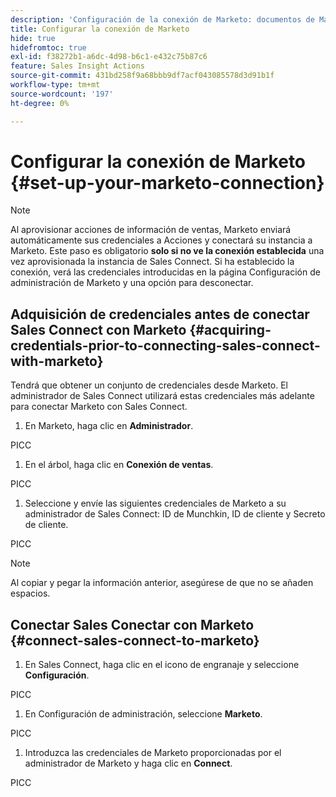 ```yaml
---
description: 'Configuración de la conexión de Marketo: documentos de Marketo, documentación del producto'
title: Configurar la conexión de Marketo
hide: true
hidefromtoc: true
exl-id: f38272b1-a6dc-4d98-b6c1-e432c75b87c6
feature: Sales Insight Actions
source-git-commit: 431bd258f9a68bbb9df7acf043085578d3d91b1f
workflow-type: tm+mt
source-wordcount: '197'
ht-degree: 0%

---
```


# Configurar la conexión de Marketo {#set-up-your-marketo-connection}

>[!NOTE]
>
>Al aprovisionar acciones de información de ventas, Marketo enviará automáticamente sus credenciales a Acciones y conectará su instancia a Marketo. Este paso es obligatorio **solo si no ve la conexión establecida** una vez aprovisionada la instancia de Sales Connect. Si ha establecido la conexión, verá las credenciales introducidas en la página Configuración de administración de Marketo y una opción para desconectar.

## Adquisición de credenciales antes de conectar Sales Connect con Marketo {#acquiring-credentials-prior-to-connecting-sales-connect-with-marketo}

Tendrá que obtener un conjunto de credenciales desde Marketo. El administrador de Sales Connect utilizará estas credenciales más adelante para conectar Marketo con Sales Connect.

1. En Marketo, haga clic en **Administrador**.

PICC

1. En el árbol, haga clic en **Conexión de ventas**.

PICC

1. Seleccione y envíe las siguientes credenciales de Marketo a su administrador de Sales Connect: ID de Munchkin, ID de cliente y Secreto de cliente.

PICC

>[!NOTE]
>
>Al copiar y pegar la información anterior, asegúrese de que no se añaden espacios.

## Conectar Sales Conectar con Marketo {#connect-sales-connect-to-marketo}

1. En Sales Connect, haga clic en el icono de engranaje y seleccione **Configuración**.

PICC

1. En Configuración de administración, seleccione **Marketo**.

PICC

1. Introduzca las credenciales de Marketo proporcionadas por el administrador de Marketo y haga clic en **Connect**.

PICC
